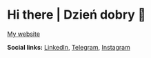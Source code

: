 # Hi there | Dzień dobry 👋

[My website](https://alexanderswebsite.com/en)

**Social links:** [LinkedIn](https://www.linkedin.com/in/okryzhan), [Telegram](https://t.me/SashaKryzh), [Instagram](https://www.instagram.com/sashakryzh/)
